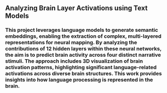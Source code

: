 ## Analyzing Brain Layer Activations using Text Models
### This project leverages language models to generate semantic embeddings, enabling the extraction of complex, multi-layered representations for neural mapping. By analyzing the contributions of 12 hidden layers within these neural networks, the aim is to predict brain activity across four distinct narrative stimuli. The approach includes 3D visualization of brain activation patterns, highlighting significant language-related activations across diverse brain structures. This work provides insights into how language processing is represented in the brain.
